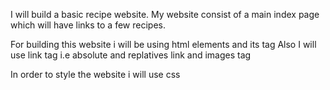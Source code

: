I will build a basic recipe website.
My website consist of a main index page which will have links to a few recipes.

For building this website i will be using html elements and its tag
Also I will use link tag i.e absolute and replatives link
and images tag

In order to style the website  i will use css 